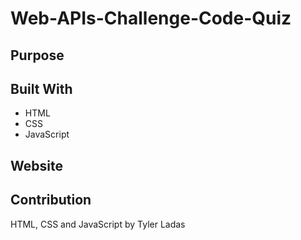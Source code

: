 # Web-APIs-Challenge-Code-Quiz

## Purpose
 

## Built With
* HTML
* CSS
* JavaScript

## Website


## Contribution
HTML, CSS and JavaScript by Tyler Ladas
